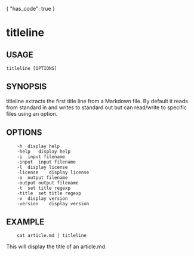 {
    "has_code": true
}


# titleline

## USAGE

    titleline [OPTIONS]

## SYNOPSIS

titleline extracts the first title line from a Markdown file. By default it reads
from standard in and writes to standard out but can read/write
to specific files using an option.

## OPTIONS

```
	-h	display help
	-help	display help
	-i	input filename
	-input	input filename
	-l	display license
	-license	display license
	-o	output filename
	-output	output filename
	-t	set title regexp
	-title	set title regexp
	-v	display version
	-version	display version
```

## EXAMPLE

```shell
    cat article.md | titleline
```

This will display the title of an article.md.

